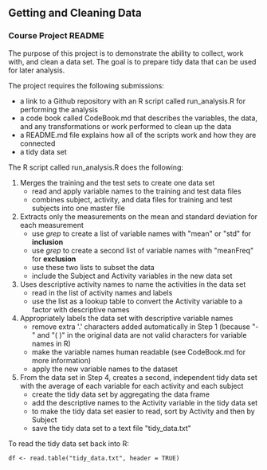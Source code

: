 ## Getting and Cleaning Data
### Course Project README

The purpose of this project is to demonstrate the ability to collect, work with, and clean a data set. The goal is to prepare tidy data that can be used for later analysis. 

The project requires the following submissions:

- a link to a Github repository with an R script called run_analysis.R for performing the analysis 
- a code book called CodeBook.md that describes the variables, the data, and any transformations or work performed to clean up the data
- a README.md file explains how all of the scripts work and how they are connected  
- a tidy data set

The R script called run_analysis.R does the following:

1. Merges the training and the test sets to create one data set
	- read and apply variable names to the training and test data files
	- combines subject, activity, and data files for training and test subjects into one master file
2. Extracts only the measurements on the mean and standard deviation for each measurement
	- use *grep* to create a list of variable names with "mean" or "std" for **inclusion**
	- use *grep* to create a second list of variable names with "meanFreq" for **exclusion**
	- use these two lists to subset the data
	- include the Subject and Activity variables in the new data set
3. Uses descriptive activity names to name the activities in the data set
	- read in the list of activity names and labels
	- use the list as a lookup table to convert the Activity variable to a factor with descriptive names
4. Appropriately labels the data set with descriptive variable names
	- remove extra '.' characters added automatically in Step 1 (because "-" and "( )" in the original data are not valid characters for variable names in R)
	- make the variable names human readable (see CodeBook.md for more information)
	- apply the new variable names to the dataset 
5. From the data set in Step 4, creates a second, independent tidy data set with the average of each variable for each activity and each subject
	- create the tidy data set by aggregating the data frame
	- add the descriptive names to the Activity variable in the tidy data set
	- to make the tidy data set easier to read, sort by Activity and then by Subject
	- save the tidy data set to a text file "tidy_data.txt"
	
To read the tidy data set back into R:
```
df <- read.table("tidy_data.txt", header = TRUE)
```
	